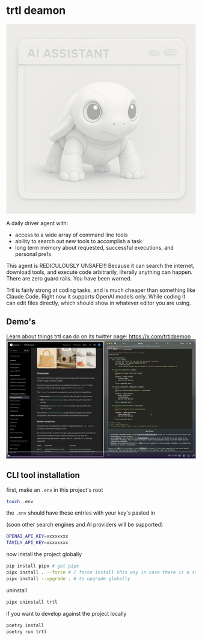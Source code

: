 # trtl deamon

![alt text](imgs/trtldaemon2.png)

A daily driver agent with:

- access to a wide array of command line tools
- ability to search out new tools to accomplish a task
- long term memory about requested, successful executions, and personal prefs

This agent is REDICULOUSLY UNSAFE!!!
Because it can search the internet, download tools, and execute code
arbitrarily, literally anything can happen. There are zero guard rails.
You have been warned.

Trtl is fairly strong at coding tasks, and is much cheaper than
something like Claude Code.
Right now it supports OpenAI models only.
While coding it can edit files directly, which
should show in whatever editor you are using.

## Demo's

Learn about things trtl can do on its twitter page: https://x.com/trtldaemon
![alt text](imgs/trtl-demos.png)

## CLI tool installation

first, make an `.env` in this project's root

```bash
touch .env
```

the `.env` should have these entries with your key's pasted in

(soon other search engines and AI providers will be supported)

```bash
OPENAI_API_KEY=xxxxxxxx
TAVILY_API_KEY=xxxxxxxx

```

now install the project globally

```bash
pip install pipx # get pipx
pipx install . --force # I force install this way in case there is a stale trtl
pipx install --upgrade . # to upgrade globally
```

uninstall

```bash
pipx uninstall trtl
```

if you want to develop against the project locally

```bash
poetry install
poetry run trtl
```
